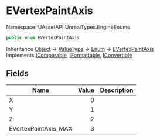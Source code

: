 # EVertexPaintAxis

Namespace: UAssetAPI.UnrealTypes.EngineEnums

```csharp
public enum EVertexPaintAxis
```

Inheritance [Object](https://docs.microsoft.com/en-us/dotnet/api/system.object) → [ValueType](https://docs.microsoft.com/en-us/dotnet/api/system.valuetype) → [Enum](https://docs.microsoft.com/en-us/dotnet/api/system.enum) → [EVertexPaintAxis](./uassetapi.unrealtypes.engineenums.evertexpaintaxis.md)<br>
Implements [IComparable](https://docs.microsoft.com/en-us/dotnet/api/system.icomparable), [IFormattable](https://docs.microsoft.com/en-us/dotnet/api/system.iformattable), [IConvertible](https://docs.microsoft.com/en-us/dotnet/api/system.iconvertible)

## Fields

| Name | Value | Description |
| --- | --: | --- |
| X | 0 |  |
| Y | 1 |  |
| Z | 2 |  |
| EVertexPaintAxis_MAX | 3 |  |
